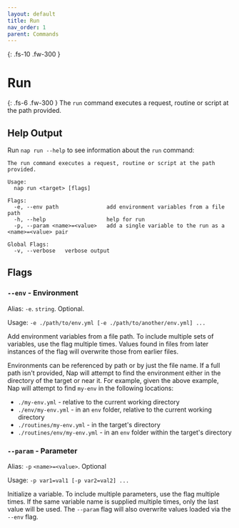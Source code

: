 ```yaml
---
layout: default
title: Run
nav_order: 1
parent: Commands
---
```


{: .fs-10 .fw-300 }
# Run

{: .fs-6 .fw-300 }
The `run` command executes a request, routine or script at the path provided.

## Help Output

Run `nap run --help` to see information about the `run` command:

```
The run command executes a request, routine or script at the path provided.

Usage:
  nap run <target> [flags]

Flags:
  -e, --env path               add environment variables from a file path
  -h, --help                   help for run
  -p, --param <name>=<value>   add a single variable to the run as a <name>=<value> pair

Global Flags:
  -v, --verbose   verbose output
```

## Flags

### `--env` - Environment

Alias: `-e`. `string`. Optional.

Usage: `-e ./path/to/env.yml [-e ./path/to/another/env.yml] ...`

Add environment variables from a file path. To include multiple sets of variables, use the flag multiple times. Values found in files from later instances of the flag will overwrite those from earlier files.

Environments can be referenced by path or by just the file name. If a full path isn't provided, Nap will attempt to find the environment either in the directory of the target or near it. For example, given the above example, Nap will attempt to find `my-env` in the following locations:

* `./my-env.yml` - relative to the current working directory
* `./env/my-env.yml` - in an `env` folder, relative to the current working directory
* `./routines/my-env.yml` - in the target's directory
* `./routines/env/my-env.yml` - in an `env` folder within the target's directory

### `--param` - Parameter

Alias: `-p` `<name>=<value>`. Optional

Usage: `-p var1=val1 [-p var2=val2] ...`

Initialize a variable. To include multiple parameters, use the flag multiple times. If the same variable name is supplied multiple times, only the last value will be used. The `--param` flag will also overwrite values loaded via the `--env` flag.